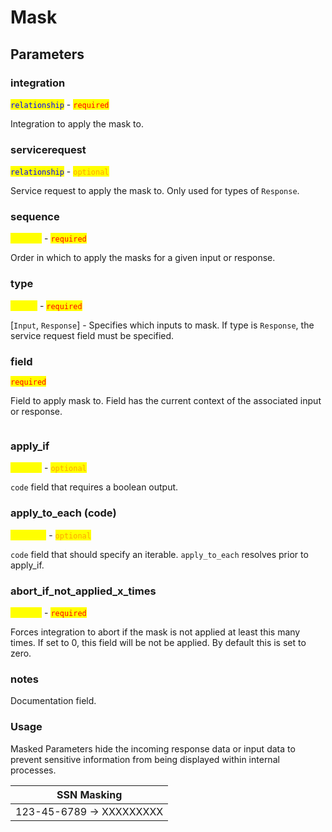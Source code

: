 # Mask

## Parameters

### integration

<mark style="color:blue;">`relationship`</mark> - <mark style="color:red;">`required`</mark>

Integration to apply the mask to.

### servicerequest

<mark style="color:blue;">`relationship`</mark> - <mark style="color:orange;">`optional`</mark>

Service request to apply the mask to. Only used for types of `Response`.

### sequence

<mark style="color:yellow;">`integer`</mark> - <mark style="color:red;">`required`</mark>

Order in which to apply the masks for a given input or response.

### type

<mark style="color:yellow;">`string`</mark> - <mark style="color:red;">`required`</mark>

\[`Input`, `Response`] - Specifies which inputs to mask. If type is `Response`, the service request field must be specified.

### field

<mark style="color:red;">`required`</mark>

Field to apply mask to. Field has the current context of the associated input or response.

```py
```

### apply\_if

<mark style="color:yellow;">`boolean`</mark> - <mark style="color:orange;">`optional`</mark>

`code` field that requires a boolean output.

### apply\_to\_each (code)

<mark style="color:yellow;">`iterable`</mark> - <mark style="color:orange;">`optional`</mark>

`code` field that should specify an iterable. `apply_to_each` resolves prior to apply\_if.

### abort\_if\_not\_applied\_x\_times

<mark style="color:yellow;">`integer`</mark> - <mark style="color:red;">`required`</mark>

Forces integration to abort if the mask is not applied at least this many times. If set to 0, this field will be not be applied. By default this is set to zero.

### notes

Documentation field.

### Usage

Masked Parameters hide the incoming response data or input data to prevent sensitive information from being displayed within internal processes.

| SSN Masking              |
| ------------------------ |
| 123-45-6789 -> XXXXXXXXX |
